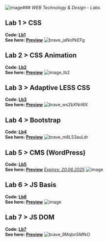 ![image](https://github.com/user-attachments/assets/749f3b71-ec1a-4db7-95c5-ed3bb0706872)### _WEB Technology & Design - Labs_
## Lab 1 > CSS
**Code: [Lb1](https://github.com/m1RAGE5/WebLabs6/tree/master/Lb1)**\
**See here: [Preview](https://m1rage5.github.io/WebLabs6/Lb1/)**
![brave_jaNoIfkEFg](https://github.com/user-attachments/assets/96d155fd-4606-4d25-a412-ac951d0c949e)
## Lab 2 > CSS Animation
**Code: [Lb2](https://github.com/m1RAGE5/WebLabs6/tree/master/Lb2)**\
**See here: [Preview](https://m1rage5.github.io/WebLabs6/Lb2/)**
![image_lb2](https://github.com/user-attachments/assets/4b3cea72-4320-4105-9375-c4a64fecf3c2)
## Lab 3 > Adaptive LESS CSS
**Code: [Lb3](https://github.com/m1RAGE5/WebLabs6/tree/master/Lb3)**\
**See here: [Preview](https://m1rage5.github.io/WebLabs6/Lb3/)**
![brave_ws2bXNrI6X](https://github.com/user-attachments/assets/1f95fc90-afb3-45c2-9c81-ddc0494da3db)
## Lab 4 > Bootstrap
**Code: [Lb4](https://github.com/m1RAGE5/WebLabs6/tree/master/Lb4)**\
**See here: [Preview](https://m1rage5.github.io/WebLabs6/Lb4/)**
![brave_m8L53auLdr](https://github.com/user-attachments/assets/9743daeb-906b-4037-a139-404e4bef0e72)
## Lab 5 > CMS (WordPress)
**Code: [Lb5](https://github.com/m1RAGE5/WebLabs6/tree/master/WordPress)**\
**See here: [Preview](https://humorous-marten-a8e819.instawp.xyz/)** <ins>*Expires: 20.06.2025*</ins>
![image](https://github.com/user-attachments/assets/a7398a4e-baf7-4812-9357-96a466e09b6d)
## Lab 6 > JS Basis
**Code: [Lb6](https://github.com/m1RAGE5/WebLabs6/tree/master/Lb6)**\
**See here: [Preview](https://m1rage5.github.io/WebLabs6/Lb6/)**
![image](https://github.com/user-attachments/assets/9b2e4d39-f752-43ce-aef8-eca9f7ebfa67)
## Lab 7 > JS DOM
**Code: [Lb7](https://github.com/m1RAGE5/WebLabs6/tree/master/Lb7)**\
**See here: [Preview](https://m1rage5.github.io/WebLabs6/Lb7/)**
![brave_9Mqbn5MfkO](https://github.com/user-attachments/assets/3d3be628-8d12-498a-9733-637bcdef6d1d)
